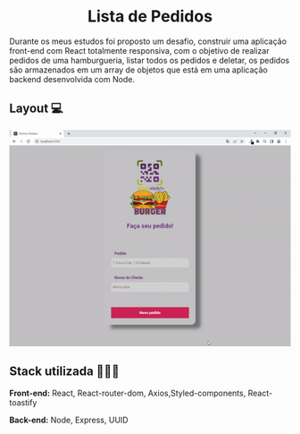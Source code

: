 <h1 align="center"> Lista de Pedidos</h1>

Durante os meus estudos foi proposto um desafio, construir uma aplicação front-end com React totalmente responsiva, com o objetivo de realizar pedidos de uma hamburgueria, listar todos os pedidos e deletar, os pedidos são armazenados em um array de objetos que está em uma aplicação backend desenvolvida com Node.


## Layout 💻


![App Screenshot](https://github.com/wagnerSfarias/list-orders-react/blob/main/src/assets/home.gif?raw=true)


## Stack utilizada 👨🏻‍💻

**Front-end:** React, React-router-dom, Axios,Styled-components, React-toastify

**Back-end:** Node, Express, UUID

